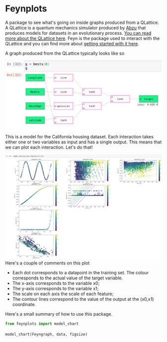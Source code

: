 # Feynplots
A package to see what's going on inside graphs produced from a QLattice. A QLattice is a quantum mechanics simulator produced by [Abzu](https://www.abzu.ai/) that produces models for datasets in an evolutionary process. [You can read more about the QLattice here](https://docs.abzu.ai/docs/guides/qlattice.html). Feyn is the package used to interact with the QLattice and you can find more about [getting started with it here](https://docs.abzu.ai/docs/guides/quick_start.html).

A graph produced from the QLattice typically looks like so

![](calhousinggraph.png  "A typical graph")

This is a model for the California housing dataset. Each interaction takes either one or two variables as input and has a single output. This means that we can plot each interaction. Let's do that!

![](calhousinggraphchart.png  "Charts of graph")
Here's a couple of comments on this plot
- Each dot corresponds to a datapoint in the training set. The colour corresponds to the actual value of the target variable.
- The x-axis corresponds to the variable x0;
- The y-axis corresponds to the variable x1;
- The scale on each axis the scale of each feature;
- The contour lines correspond to the value of the output at the (x0,x1) coordinate.

Here's a small summary of how to use this package.

```python
from feynplots import model_chart

model_chart(Feyngraph, data, figsize)
```
